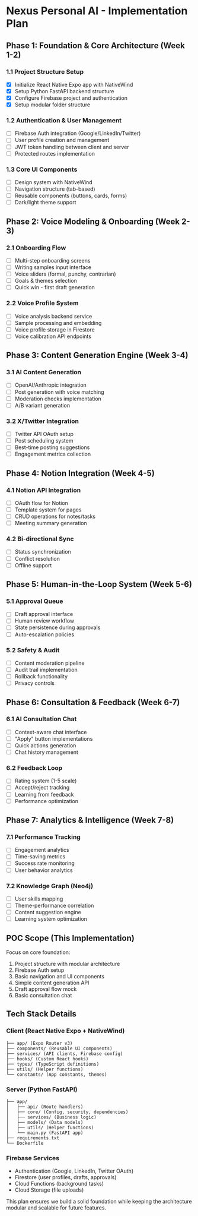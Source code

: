 # Nexus Personal AI - Implementation Plan

## Phase 1: Foundation & Core Architecture (Week 1-2)

### 1.1 Project Structure Setup
- [x] Initialize React Native Expo app with NativeWind
- [x] Setup Python FastAPI backend structure
- [x] Configure Firebase project and authentication
- [x] Setup modular folder structure

### 1.2 Authentication & User Management
- [ ] Firebase Auth integration (Google/LinkedIn/Twitter)
- [ ] User profile creation and management
- [ ] JWT token handling between client and server
- [ ] Protected routes implementation

### 1.3 Core UI Components
- [ ] Design system with NativeWind
- [ ] Navigation structure (tab-based)
- [ ] Reusable components (buttons, cards, forms)
- [ ] Dark/light theme support

## Phase 2: Voice Modeling & Onboarding (Week 2-3)

### 2.1 Onboarding Flow
- [ ] Multi-step onboarding screens
- [ ] Writing samples input interface
- [ ] Voice sliders (formal, punchy, contrarian)
- [ ] Goals & themes selection
- [ ] Quick win - first draft generation

### 2.2 Voice Profile System
- [ ] Voice analysis backend service
- [ ] Sample processing and embedding
- [ ] Voice profile storage in Firestore
- [ ] Voice calibration API endpoints

## Phase 3: Content Generation Engine (Week 3-4)

### 3.1 AI Content Generation
- [ ] OpenAI/Anthropic integration
- [ ] Post generation with voice matching
- [ ] Moderation checks implementation
- [ ] A/B variant generation

### 3.2 X/Twitter Integration
- [ ] Twitter API OAuth setup
- [ ] Post scheduling system
- [ ] Best-time posting suggestions
- [ ] Engagement metrics collection

## Phase 4: Notion Integration (Week 4-5)

### 4.1 Notion API Integration
- [ ] OAuth flow for Notion
- [ ] Template system for pages
- [ ] CRUD operations for notes/tasks
- [ ] Meeting summary generation

### 4.2 Bi-directional Sync
- [ ] Status synchronization
- [ ] Conflict resolution
- [ ] Offline support

## Phase 5: Human-in-the-Loop System (Week 5-6)

### 5.1 Approval Queue
- [ ] Draft approval interface
- [ ] Human review workflow
- [ ] State persistence during approvals
- [ ] Auto-escalation policies

### 5.2 Safety & Audit
- [ ] Content moderation pipeline
- [ ] Audit trail implementation
- [ ] Rollback functionality
- [ ] Privacy controls

## Phase 6: Consultation & Feedback (Week 6-7)

### 6.1 AI Consultation Chat
- [ ] Context-aware chat interface
- [ ] "Apply" button implementations
- [ ] Quick actions generation
- [ ] Chat history management

### 6.2 Feedback Loop
- [ ] Rating system (1-5 scale)
- [ ] Accept/reject tracking
- [ ] Learning from feedback
- [ ] Performance optimization

## Phase 7: Analytics & Intelligence (Week 7-8)

### 7.1 Performance Tracking
- [ ] Engagement analytics
- [ ] Time-saving metrics
- [ ] Success rate monitoring
- [ ] User behavior analytics

### 7.2 Knowledge Graph (Neo4j)
- [ ] User skills mapping
- [ ] Theme-performance correlation
- [ ] Content suggestion engine
- [ ] Learning system optimization

## POC Scope (This Implementation)
Focus on core foundation:
1. Project structure with modular architecture
2. Firebase Auth setup
3. Basic navigation and UI components
4. Simple content generation API
5. Draft approval flow mock
6. Basic consultation chat

## Tech Stack Details

### Client (React Native Expo + NativeWind)
```
├── app/ (Expo Router v3)
├── components/ (Reusable UI components)
├── services/ (API clients, Firebase config)
├── hooks/ (Custom React hooks)
├── types/ (TypeScript definitions)
├── utils/ (Helper functions)
└── constants/ (App constants, themes)
```

### Server (Python FastAPI)
```
├── app/
│   ├── api/ (Route handlers)
│   ├── core/ (Config, security, dependencies)
│   ├── services/ (Business logic)
│   ├── models/ (Data models)
│   ├── utils/ (Helper functions)
│   └── main.py (FastAPI app)
├── requirements.txt
└── Dockerfile
```

### Firebase Services
- Authentication (Google, LinkedIn, Twitter OAuth)
- Firestore (user profiles, drafts, approvals)
- Cloud Functions (background tasks)
- Cloud Storage (file uploads)

This plan ensures we build a solid foundation while keeping the architecture modular and scalable for future features.